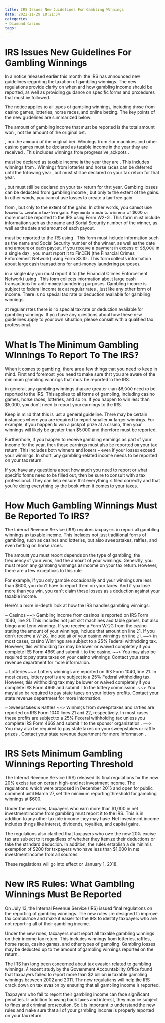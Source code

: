 ```yaml
---
title: IRS Issues New Guidelines For Gambling Winnings
date: 2022-11-29 18:21:54
categories:
- Diamond Casino
tags:
---
```



#  IRS Issues New Guidelines For Gambling Winnings

In a notice released earlier this month, the IRS has announced new guidelines regarding the taxation of gambling winnings. The new regulations provide clarity on when and how gambling income should be reported, as well as providing guidance on specific forms and procedures that must be followed.

The notice applies to all types of gambling winnings, including those from casino games, lotteries, horse races, and online betting. The key points of the new guidelines are summarized below:

The amount of gambling income that must be reported is the total amount won , not the amount of the original bet.

, not the amount of the original bet. Winnings from slot machines and other casino games must be declared as taxable income in the year they are received . This includes winnings from progressive jackpots .

must be declared as taxable income in the year they are . This includes winnings from . Winnings from lotteries and horse races can be deferred until the following year , but must still be declared on your tax return for that year.

, but must still be declared on your tax return for that year. Gambling losses can be deducted from gambling income , but only to the extent of the gains. In other words, you cannot use losses to create a tax-free gain.

from , but only to the extent of the gains. In other words, you cannot use losses to create a tax-free gain. Payments made to winners of $600 or more must be reported to the IRS using Form W2-G . This form must include information such as the name and Social Security number of the winner, as well as the date and amount of each payout.

must be reported to the IRS using . This form must include information such as the name and Social Security number of the winner, as well as the date and amount of each payout. If you receive a payment in excess of $5,000 in a single day , you must report it to FinCEN (the Financial Crimes Enforcement Network) using Form 8300 . This form collects information about large cash transactions for anti-money laundering purposes.

in a single day you must report it to (the Financial Crimes Enforcement Network) using . This form collects information about large cash transactions for anti-money laundering purposes. Gambling income is subject to federal income tax at regular rates , just like any other form of income. There is no special tax rate or deduction available for gambling winnings.

at regular rates there is no special tax rate or deduction available for gambling winnings. If you have any questions about how these new guidelines apply to your own situation, please consult with a qualified tax professional.

#  What Is The Minimum Gambling Winnings To Report To The IRS?

When it comes to gambling, there are a few things that you need to keep in mind. First and foremost, you need to make sure that you are aware of the minimum gambling winnings that must be reported to the IRS.

In general, any gambling winnings that are greater than $5,000 need to be reported to the IRS. This applies to all forms of gambling, including casino games, horse races, lotteries, and so on. If you happen to win less than $5,000, you don’t need to report your earnings to the IRS.

Keep in mind that this is just a general guideline. There may be certain instances where you are required to report smaller or larger winnings. For example, if you happen to win a jackpot prize at a casino, then your winnings will likely be greater than $5,000 and therefore must be reported.

Furthermore, if you happen to receive gambling earnings as part of your income for the year, then those earnings must also be reported on your tax return. This includes both winners and losers – even if your losses exceed your winnings. In short, any gambling-related income needs to be reported on your tax return.

If you have any questions about how much you need to report or what specific forms need to be filled out, then be sure to consult with a tax professional. They can help ensure that everything is filed correctly and that you’re doing everything by the book when it comes to your taxes.

#  How Much Gambling Winnings Must Be Reported To IRS?

The Internal Revenue Service (IRS) requires taxpayers to report all gambling winnings as taxable income. This includes not just traditional forms of gambling, such as casinos and lotteries, but also sweepstakes, raffles, and even betting on horse races.

The amount you must report depends on the type of gambling, the frequency of your wins, and the amount of your winnings. Generally, you must report any gambling winnings as income on your tax return. However, there are a few exceptions to this rule.

For example, if you only gamble occasionally and your winnings are less than $600, you don't have to report them on your taxes. And if you lose more than you win, you can't claim those losses as a deduction against your taxable income.

Here's a more in-depth look at how the IRS handles gambling winnings:

~ Casinos ~~> Gambling income from casinos is reported on IRS Form 1040, line 21. This includes not just slot machines and table games, but also bingo and keno winnings. If you receive a Form W-2G from the casino stating the amount of your winnings, include that amount on line 21. If you don't receive a W-2G, include all of your casino winnings on line 21. ~~> In most cases, casino Winnings are subject to a 25% Federal withholding tax. However, this withholding tax may be lower or waived completely if you complete IRS Form 4669 and submit it to the casino. ~~> You may also be required to pay state taxes on your casino winnings. Contact your state revenue department for more information.

~ Lotteries ~~> Lottery winnings are reported on IRS Form 1040, line 21. In most cases, lottery profits are subject to a 25% Federal withholding tax. However, this withholding tax may be lower or waived completely if you complete IRS Form 4669 and submit it to the lottery commission. ~~> You may also be required to pay state taxes on your lottery profits. Contact your state revenue department for more information.

~ Sweepstakes & Raffles ~~> Winnings from sweepstakes and raffles are reported on IRS Form 1040 lines 21 and 22, respectively. In most cases these profits are subject to a 25% Federal withholding tax unless you complete IRS Form 4669 and submit it to the sponsor organization . ~~> You may also be required to pay state taxes on your sweepstakes or raffle prizes . Contact your state revenue department for more information .

#  IRS Sets Minimum Gambling Winnings Reporting Threshold

The Internal Revenue Service (IRS) released its final regulations for the new 20% excise tax on certain high-end net investment income. The regulations, which were proposed in December 2016 and open for public comment until March 27, set the minimum reporting threshold for gambling winnings at $600.

Under the new rules, taxpayers who earn more than $1,000 in net investment income from gambling must report it to the IRS. This is in addition to any other taxable income they may have. Net investment income includes things like interest, dividends, royalties, and capital gains.

The regulations also clarified that taxpayers who owe the new 20% excise tax are subject to it regardless of whether they itemize their deductions or take the standard deduction. In addition, the rules establish a de minimis exemption of $200 for taxpayers who have less than $1,000 in net investment income from all sources.

These regulations will go into effect on January 1, 2018.

#  New IRS Rules: What Gambling Winnings Must Be Reported

On July 13, the Internal Revenue Service (IRS) issued final regulations on the reporting of gambling winnings. The new rules are designed to improve tax compliance and make it easier for the IRS to identify taxpayers who are not reporting all of their gambling income.

Under the new rules, taxpayers must report all taxable gambling winnings on their income tax return. This includes winnings from lotteries, raffles, horse races, casino games, and other types of gambling. Gambling losses may be deducted up to the amount of gambling winnings reported on the return.

The IRS has long been concerned about tax evasion related to gambling winnings. A recent study by the Government Accountability Office found that taxpayers failed to report more than $2 billion in taxable gambling winnings between 2002 and 2011. The new regulations will help the IRS crack down on tax evasion by ensuring that all gambling income is reported.

Taxpayers who fail to report their gambling income can face significant penalties. In addition to owing back taxes and interest, they may be subject to fines and criminal prosecution. So it is important to understand the new rules and make sure that all of your gambling income is properly reported on your tax return.